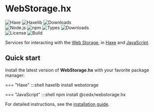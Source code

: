 # WebStorage.hx
![Haxe](https://badgen.net/badge/haxe/%3E%3D4.1.0/green) ![Haxelib](https://badgen.net/haxelib/v/webstorage) ![Downloads](https://badgen.net/haxelib/d/webstorage)  
![Node.js](https://badgen.net/npm/node/@cedx/webstorage.hx) ![npm](https://badgen.net/npm/v/@cedx/webstorage.hx) ![Types](https://badgen.net/npm/types/@cedx/webstorage.hx) ![Downloads](https://badgen.net/npm/dt/@cedx/webstorage.hx)  
![License](https://badgen.net/badge/license/MIT/blue) ![Build](https://badgen.net/github/checks/cedx/webstorage.hx/main)

Services for interacting with the [Web Storage](https://developer.mozilla.org/en-US/docs/Web/API/Storage),
in [Haxe](https://haxe.org) and [JavaScript](https://developer.mozilla.org/en-US/docs/Web/JavaScript).

## Quick start
Install the latest version of **WebStorage.hx** with your favorite package manager:

=== "Haxe"
		:::shell
		haxelib install webstorage

=== "JavaScript"
		:::shell
		npm install @cedx/webstorage.hx

For detailed instructions, see the [installation guide](installation.md).
